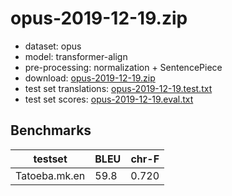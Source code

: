 # opus-2019-12-19.zip

* dataset: opus
* model: transformer-align
* pre-processing: normalization + SentencePiece
* download: [opus-2019-12-19.zip](https://object.pouta.csc.fi/OPUS-MT-dev/mk-en/opus-2019-12-19.zip)
* test set translations: [opus-2019-12-19.test.txt](https://object.pouta.csc.fi/OPUS-MT-dev/mk-en/opus-2019-12-19.test.txt)
* test set scores: [opus-2019-12-19.eval.txt](https://object.pouta.csc.fi/OPUS-MT-dev/mk-en/opus-2019-12-19.eval.txt)

## Benchmarks

| testset               | BLEU  | chr-F |
|-----------------------|-------|-------|
| Tatoeba.mk.en 	| 59.8 	| 0.720 |

